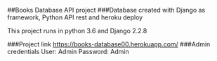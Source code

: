 ##Books Database API project
###Database created with Django as framework, Python API rest and heroku deploy

This project runs in python 3.6 and Django 2.2.8

###Project link
https://books-database00.herokuapp.com/
###Admin credentials
User: Admin Password: Admin



